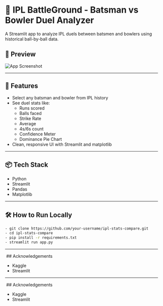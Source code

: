 # 🏏 IPL BattleGround - Batsman vs Bowler Duel Analyzer

A Streamlit app to analyze IPL duels between batsmen and bowlers using historical ball-by-ball data.

## 📸 Preview
![App Screenshot](OutputSS.png)

---

## 🚀 Features
- Select any batsman and bowler from IPL history
- See duel stats like:
  - Runs scored
  - Balls faced
  - Strike Rate
  - Average
  - 4s/6s count
  - Confidence Meter
  - Dominance Pie Chart
- Clean, responsive UI with Streamlit and matplotlib
  
---

## 📦 Tech Stack
- Python
- Streamlit
- Pandas
- Matplotlib
  
---
## 🛠️ How to Run Locally

``` bash
- git clone https://github.com/your-username/ipl-stats-compare.git
- cd ipl-stats-compare
- pip install -r requirements.txt
- streamlit run app.py
```
---

 ## Acknowledgements
- Kaggle
- Streamlit

---

 ## Acknowledgements
- Kaggle
- Streamlit 


